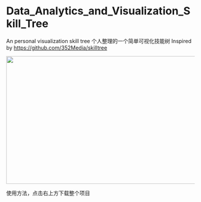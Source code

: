 # Data_Analytics_and_Visualization_Skill_Tree
An personal visualization skill tree 
个人整理的一个简单可视化技能树
Inspired by https://github.com/352Media/skilltree

<p align="center">
  <img width="546" height="342" src="https://github.com/Johnnydaszhu/Data_Analytics_and_Visualization_Skill_Tree/blob/master/demo.gif">
</p>

使用方法，点击右上方下载整个项目
